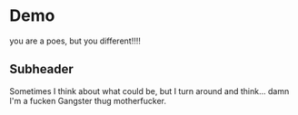 # Demo 

you are a poes, but you different!!!!

## Subheader

Sometimes I think about what could be, but I turn around and think... damn I'm a fucken Gangster thug motherfucker.